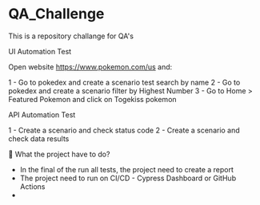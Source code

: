 # QA_Challenge

This is a repository challange for QA's


UI Automation Test

Open website https://www.pokemon.com/us and:

1 - Go to pokedex and create a scenario test search by name 
2 - Go to pokedex and create a scenario filter by Highest Number
3 - Go to Home > Featured Pokemon and click on Togekiss pokemon

API Automation Test 

1 - Create a scenario and check status code
2 - Create a scenario and check data results


:rotating_light: What the project have to do? 

- In the final of the run all tests, the project need to create a report 
- The project need to run on CI/CD - Cypress Dashboard or GitHub Actions
- 


